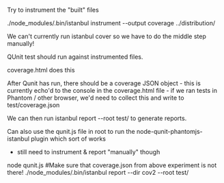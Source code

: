 Try to instrument the "built" files

./node_modules/.bin/istanbul instrument --output coverage ../distribution/


We can't currently run istanbul cover so we have to do the middle step manually!

QUnit test should run against instrumented files.

coverage.html does this

After Qunit has run, there should be a coverage JSON object - this is currently 
echo'd to the console in the coverage.html file - if we ran tests in Phantom / other browser, we'd need
to collect this and write to test/coverage.json

We can then run istanbul report --root test/ to generate reports.

Can also use the qunit.js file in root to run the node-qunit-phantomjs-istanbul plugin which sort of works
- still need to instrument & report "manually" though

node qunit.js
#Make sure that coverage.json from above experiment is not there!
./node_modules/.bin/istanbul report --dir cov2 --root test/
